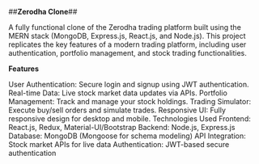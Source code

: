 ##**Zerodha Clone**##

A fully functional clone of the Zerodha trading platform built using the MERN stack (MongoDB,
Express.js, React.js, and Node.js). This project replicates the key features of a modern trading
platform, including user authentication, portfolio management, and stock trading functionalities.

**Features**

User Authentication: Secure login and signup using JWT authentication.
Real-time Data: Live stock market data updates via APIs.
Portfolio Management: Track and manage your stock holdings.
Trading Simulator: Execute buy/sell orders and simulate trades.
Responsive UI: Fully responsive design for desktop and mobile.
Technologies Used
Frontend: React.js, Redux, Material-UI/Bootstrap
Backend: Node.js, Express.js
Database: MongoDB (Mongoose for schema modeling)
API Integration: Stock market APIs for live data
Authentication: JWT-based secure authentication
